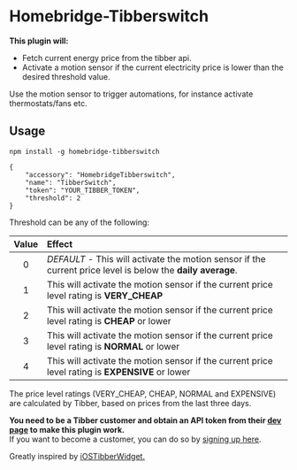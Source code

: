 
# Homebridge-Tibberswitch


**This plugin will:**  
* Fetch current energy price from the tibber api.  
* Activate a motion sensor if the current electricity price is lower than the desired threshold value.  

Use the motion sensor to trigger automations, for instance activate thermostats/fans etc.


## Usage

`npm install -g homebridge-tibberswitch`   


	{  
		"accessory": "HomebridgeTibberswitch",
		"name": "TibberSwitch",
		"token": "YOUR_TIBBER_TOKEN",
		"threshold": 2
	}  

Threshold can be any of the following:

|Value|Effect  |
|:--:|:--|
|0 |*DEFAULT* - This will activate the motion sensor if the current price level is below the **daily average**.  |
| 1 |This will activate the motion sensor if the current price level rating is **VERY_CHEAP**  |
| 2 |This will activate the motion sensor if the current price level rating is **CHEAP** or lower  |
| 3 |This will activate the motion sensor if the current price level rating is **NORMAL** or lower  |
| 4 |This will activate the motion sensor if the current price level rating is **EXPENSIVE** or lower  |

The price level ratings (VERY_CHEAP, CHEAP, NORMAL and EXPENSIVE) are calculated by Tibber, based on prices from the last three days.
  

**You need to be a Tibber customer and obtain an API token from their [dev page](https://developer.tibber.com) to make this plugin work.**  
If you want to become a customer, you can do so by [signing up here](https://invite.tibber.com/k1glk9tr).
  
  
Greatly inspired by [iOSTibberWidget.](https://github.com/svenove/iOSTibberWidget)